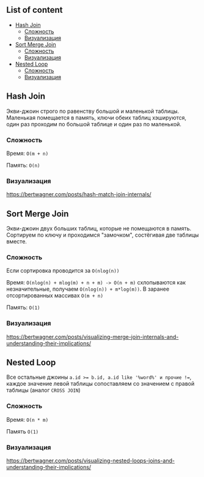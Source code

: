 ## List of content
- [Hash Join](https://github.com/tabarincev/de-roadmap/blob/main/concepts/sql/PhysicalJoins.md#hash-join)
  - [Сложность](https://github.com/tabarincev/de-roadmap/blob/main/concepts/sql/PhysicalJoins.md#сложность)
  - [Визуализация](https://github.com/tabarincev/de-roadmap/blob/main/concepts/sql/PhysicalJoins.md#визуализация)
- [Sort Merge Join](https://github.com/tabarincev/de-roadmap/blob/main/concepts/sql/PhysicalJoins.md#sort-merge-join)
  - [Сложность](https://github.com/tabarincev/de-roadmap/blob/main/concepts/sql/PhysicalJoins.md#сложность-1)
  - [Визуализация](https://github.com/tabarincev/de-roadmap/blob/main/concepts/sql/PhysicalJoins.md#визуализация-1)
- [Nested Loop](https://github.com/tabarincev/de-roadmap/blob/main/concepts/sql/PhysicalJoins.md#nested-loop)
  - [Сложность](https://github.com/tabarincev/de-roadmap/blob/main/concepts/sql/PhysicalJoins.md#сложность-2)
  - [Визуализация](https://github.com/tabarincev/de-roadmap/blob/main/concepts/sql/PhysicalJoins.md#визуализация-2)

## Hash Join
Экви-джоин строго по равенству большой и маленькой таблицы. Маленькая помещается в память, ключи обеих таблиц хэшируются, один раз проходим по большой таблице и один раз по маленькой.
### Сложность
Время: ```O(m + n)```

Память: ```O(n)```
### Визуализация
https://bertwagner.com/posts/hash-match-join-internals/

## Sort Merge Join
Экви-джоин двух больших таблиц, которые не помещаются в память. Сортируем по ключу и проходимся "замочком", состёгивая две таблицы вместе.
### Сложность
Если сортировка проводится за ```O(nlog(n))```

Время: ```O(nlog(n) + mlog(m) + n + m) -> O(n + m)``` схлопываются как незначительные, получаем ```O(nlog(n)) + m*log(m))```. В заранее отсортированных массивах ```O(m + n)```

Память: ```O(1)```
### Визуализация
https://bertwagner.com/posts/visualizing-merge-join-internals-and-understanding-their-implications/

## Nested Loop
Все остальные джоины ```a.id >= b.id, a.id like '%word%' и прочие !=```, каждое значение левой таблицы сопоставляем со значением с правой таблицы (аналог ```CROSS JOIN```)
### Сложность
Время: ```O(n * m)```

Память ```O(1)```

### Визуализация
https://bertwagner.com/posts/visualizing-nested-loops-joins-and-understanding-their-implications/
